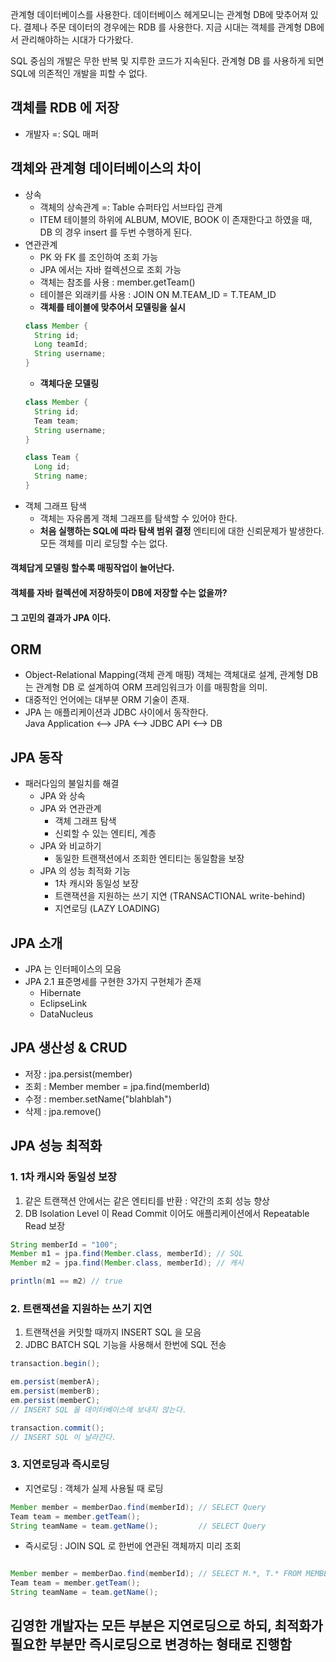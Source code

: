 
관계형 데이터베이스를 사용한다. 데이터베이스 헤게모니는 관계형 DB에 맞추어져 있다. 결제나 주문 데이터의 경우에는 RDB 를 사용한다. 지금 시대는 객체를 관계형 DB에서 관리해야하는 시대가 다가왔다.

SQL 중심의 개발은 무한 반복 및 지루한 코드가 지속된다. 관계형 DB 를 사용하게 되면 SQL에 의존적인 개발을 피할 수 없다.

## 객체를 RDB 에 저장
* 개발자 =: SQL 매퍼

## 객체와 관계형 데이터베이스의 차이
* 상속
    * 객체의 상속관계 =: Table 슈퍼타입 서브타입 관계
    * ITEM 테이블의 하위에 ALBUM, MOVIE, BOOK 이 존재한다고 하였을 때, DB 의 경우 insert 를 두번 수행하게 된다.
* 연관관계
    * PK 와 FK 를 조인하여 조회 가능   
    * JPA 에서는 자바 컬렉션으로 조회 가능
    * 객체는 참조를 사용 : member.getTeam()
    * 테이블은 외래키를 사용 : JOIN ON M.TEAM_ID = T.TEAM_ID
    * __객체를 테이블에 맞추어서 모델링을 실시__
    ```java
    class Member {
      String id;
      Long teamId;
      String username;
    }
    ```
    * __객체다운 모델링__
    ```java
    class Member {
      String id;
      Team team;
      String username;
    }
    ```
    ```java
    class Team {
      Long id;
      String name;
    }
    ```
* 객체 그래프 탐색
   * 객체는 자유롭게 객체 그래프를 탐색할 수 있어야 한다.
   * __처음 실행하는 SQL에 따라 탐색 범위 결정__ 엔티티에 대한 신뢰문제가 발생한다. 모든 객체를 미리 로딩할 수는 없다.

#### 객체답게 모델링 할수록 매핑작업이 늘어난다.
#### 객체를 자바 컬렉션에 저장하듯이 DB에 저장할 수는 없을까?
#### 그 고민의 결과가 JPA 이다.

## ORM
* Object-Relational Mapping(객체 관계 매핑)
객체는 객체대로 설계, 관계형 DB 는 관계형 DB 로 설계하여 ORM 프레임워크가 이를 매핑함을 의미.
* 대중적인 언어에는 대부분 ORM 기술이 존재.
* JPA 는 애플리케이션과 JDBC 사이에서 동작한다.   
Java Application <--> JPA <--> JDBC API <--> DB

## JPA 동작
* 패러다임의 불일치를 해결
   * JPA 와 상속
   * JPA 와 연관관계
      * 객체 그래프 탐색
      * 신뢰할 수 있는 엔티티, 계층
   * JPA 와 비교하기
      * 동일한 트랜잭션에서 조회한 엔티티는 동일함을 보장
   * JPA 의 성능 최적화 기능
      * 1차 캐시와 동일성 보장
      * 트랜잭션을 지원하는 쓰기 지연 (TRANSACTIONAL write-behind)
      * 지연로딩 (LAZY LOADING)

## JPA 소개
* JPA 는 인터페이스의 모음
* JPA 2.1 표준명세를 구현한 3가지 구현체가 존재
   * Hibernate
   * EclipseLink
   * DataNucleus
   
## JPA 생산성 & CRUD
* 저장 : jpa.persist(member)
* 조회 : Member member = jpa.find(memberId)
* 수정 : member.setName("blahblah")
* 삭제 : jpa.remove()

## JPA 성능 최적화
### 1. 1차 캐시와 동일성 보장
1. 같은 트랜잭션 안에서는 같은 엔티티를 반환 : 약간의 조회 성능 향상
2. DB Isolation Level 이 Read Commit 이어도 애플리케이션에서 Repeatable Read 보장
```java
String memberId = "100";
Member m1 = jpa.find(Member.class, memberId); // SQL
Member m2 = jpa.find(Member.class, memberId); // 캐시

println(m1 == m2) // true
```

### 2. 트랜잭션을 지원하는 쓰기 지연
1. 트랜잭션을 커밋할 때까지 INSERT SQL 을 모음
2. JDBC BATCH SQL 기능을 사용해서 한번에 SQL 전송

```java
transaction.begin();

em.persist(memberA);
em.persist(memberB);
em.persist(memberC);
// INSERT SQL 을 데이터베이스에 보내지 않는다.

transaction.commit();
// INSERT SQL 이 날라간다.
```

### 3. 지연로딩과 즉시로딩
* 지연로딩 : 객체가 실제 사용될 때 로딩
```java
Member member = memberDao.find(memberId); // SELECT Query
Team team = member.getTeam();
String teamName = team.getName();         // SELECT Query
```
* 즉시로딩 : JOIN SQL 로 한번에 연관된 객체까지 미리 조회
```java

Member member = memberDao.find(memberId); // SELECT M.*, T.* FROM MEMBER JOIN TEAM ... (join)
Team team = member.getTeam();
String teamName = team.getName();        
```

## 김영한 개발자는 모든 부분은 지연로딩으로 하되, 최적화가 필요한 부분만 즉시로딩으로 변경하는 형태로 진행함
